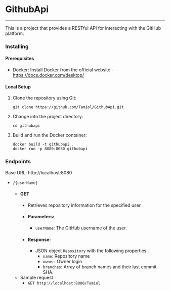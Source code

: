 # GithubApi
***

This is a project that provides a RESTful API for interacting with the GitHub platform.

### Installing

#### Prerequisites

* Docker: Install Docker from the official website - https://docs.docker.com/desktop/

#### Local Setup

1. Clone the repository using Git:
    ````
    git clone https://github.com/Tamiol/GithubApi.git
    ````
2. Change into the project directory:
    ````
    cd githubapi
    ````
3. Build and run the Docker container:
   ````
   docker build -t githubapi .
   docker run -p 8080:8080 githubapi
   ````

### Endpoints

Base URL: http://localhost:8080

- `/{userName}`
  - #### GET
    - Retrieves repository information for the specified user.
    - #### Parameters:
      - `userName`: The GitHub username of the user.
    - #### Response:
      - JSON object `Repository` with the following properties:
        - `name`: Repository name
        - `owner`: Owner login
        - `branches`: Array of branch names and their last commit SHA.
   - Sample request :
     - `GET http://localhost:8080/Tamiol`